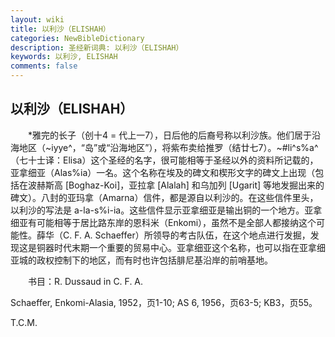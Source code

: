 ```yaml
---
layout: wiki
title: 以利沙（ELISHAH）
categories: NewBibleDictionary
description: 圣经新词典: 以利沙（ELISHAH）
keywords: 以利沙, ELISHAH
comments: false
---
```


## 以利沙（ELISHAH）

　　*雅完的长子（创十4 = 代上一7），日后他的后裔号称以利沙族。他们居于沿海地区（~iyye^，“岛”或“沿海地区”），将紫布卖给推罗（结廿七7）。~#li^s%a^ （七十士译：Elisa）这个圣经的名字，很可能相等于圣经以外的资料所记载的，亚拿细亚（Alas%ia）一名。这个名称在埃及的碑文和楔形文字的碑文上出现（包括在波赫斯高 [Boghaz-Koi]，亚拉拿 [Alalah\] 和乌加列 [Ugarit] 等地发掘出来的碑文）。八封的亚玛拿（Amarna）信件，都是源自以利沙的。在这些信件里头，以利沙的写法是 a-la-s%i-ia。这些信件显示亚拿细亚是输出铜的一个地方。亚拿细亚有可能相等于居比路东岸的恩科米（Enkomi），虽然不是全部人都接纳这个可能性。薛华（C. F. A. Schaeffer）所领导的考古队伍，在这个地点进行发掘，发现这是铜器时代末期一个重要的贸易中心。亚拿细亚这个名称，也可以指在亚拿细亚城的政权控制下的地区，而有时也许包括腓尼基沿岸的前哨基地。

　　书目：R. Dussaud in C. F. A.

Schaeffer, Enkomi-Alasia, 1952，页1-10; AS 6, 1956，页63-5; KB3，页55。

T.C.M.








